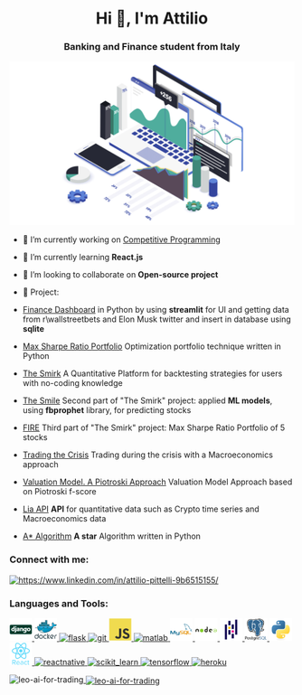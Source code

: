<h1 align="center">Hi 👋, I'm Attilio</h1>
<h3 align="center">Banking and Finance student from Italy</h3>



![](https://github.com/leo-ai-for-trading/leo-ai-for-trading/blob/main/finance.gif)

- 🔭 I’m currently working on [Competitive Programming](https://github.com/leo-ai-for-trading/Leetcode)

- 🌱 I’m currently learning **React.js**

- 👯 I’m looking to collaborate on **Open-source project**

- 🔭 Project:
- [Finance Dashboard](https://github.com/leo-ai-for-trading/finance-dashboard) in Python by using **streamlit** for UI and getting data from r\wallstreetbets and Elon Musk twitter and insert in database using **sqlite**
- [Max Sharpe Ratio Portfolio](https://github.com/leo-ai-for-trading/Finance-Object-Oriented-Programming-in-Python/tree/main/Max-Sharpe-Ratio-Portfolio-one-function) Optimization portfolio technique written in Python
- [The Smirk](https://thesmirk.herokuapp.com/) A Quantitative Platform for backtesting strategies for users with no-coding knowledge
- [The Smile](https://thesmile.herokuapp.com/) Second part of "The Smirk" project: applied **ML models**, using **fbprophet** library, for predicting stocks
- [FIRE](https://firingfire.herokuapp.com/)  Third part of "The Smirk" project: Max Sharpe Ratio Portfolio of 5 stocks
- [Trading the Crisis](https://tradingideas.herokuapp.com/) Trading during the crisis with a Macroeconomics approach
- [Valuation Model. A Piotroski Approach](https://valuationideas.herokuapp.com/) Valuation Model Approach based on Piotroski f-score
- [Lia API](https://lia-defi.herokuapp.com/docs#/) **API** for quantitative data such as Crypto time series  and Macroeconomics data
- [A* Algorithm](https://github.com/leo-ai-for-trading/Dynamic-Programming/blob/main/Projects/A*algorithm/pathfindig.py) **A star** Algorithm written in Python

<h3 align="left">Connect with me:</h3>
<p align="left">
<a href="https://www.linkedin.com/in/attilio-pittelli-9b6515155/" target="blank"><img align="center" src="https://raw.githubusercontent.com/rahuldkjain/github-profile-readme-generator/master/src/images/icons/Social/linked-in-alt.svg" alt="https://www.linkedin.com/in/attilio-pittelli-9b6515155/" height="30" width="40" /></a>
</p>

<h3 align="left">Languages and Tools:</h3>
<p align="left"> <a href="https://www.djangoproject.com/" target="_blank" rel="noreferrer"> <img src="https://raw.githubusercontent.com/devicons/devicon/master/icons/django/django-original.svg" alt="django" width="40" height="40"/> </a> <a href="https://www.docker.com/" target="_blank" rel="noreferrer"> <img src="https://raw.githubusercontent.com/devicons/devicon/master/icons/docker/docker-original-wordmark.svg" alt="docker" width="40" height="40"/> </a> <a href="https://flask.palletsprojects.com/" target="_blank" rel="noreferrer"> <img src="https://www.vectorlogo.zone/logos/pocoo_flask/pocoo_flask-icon.svg" alt="flask" width="40" height="40"/> </a> <a href="https://git-scm.com/" target="_blank" rel="noreferrer"> <img src="https://www.vectorlogo.zone/logos/git-scm/git-scm-icon.svg" alt="git" width="40" height="40"/> </a> <a href="https://developer.mozilla.org/en-US/docs/Web/JavaScript" target="_blank" rel="noreferrer"> <img src="https://raw.githubusercontent.com/devicons/devicon/master/icons/javascript/javascript-original.svg" alt="javascript" width="40" height="40"/> </a> <a href="https://www.mathworks.com/" target="_blank" rel="noreferrer"> <img src="https://upload.wikimedia.org/wikipedia/commons/2/21/Matlab_Logo.png" alt="matlab" width="40" height="40"/> </a> <a href="https://www.mysql.com/" target="_blank" rel="noreferrer"> <img src="https://raw.githubusercontent.com/devicons/devicon/master/icons/mysql/mysql-original-wordmark.svg" alt="mysql" width="40" height="40"/> </a> <a href="https://nodejs.org" target="_blank" rel="noreferrer"> <img src="https://raw.githubusercontent.com/devicons/devicon/master/icons/nodejs/nodejs-original-wordmark.svg" alt="nodejs" width="40" height="40"/> </a> <a href="https://pandas.pydata.org/" target="_blank" rel="noreferrer"> <img src="https://raw.githubusercontent.com/devicons/devicon/2ae2a900d2f041da66e950e4d48052658d850630/icons/pandas/pandas-original.svg" alt="pandas" width="40" height="40"/> </a> <a href="https://www.postgresql.org" target="_blank" rel="noreferrer"> <img src="https://raw.githubusercontent.com/devicons/devicon/master/icons/postgresql/postgresql-original-wordmark.svg" alt="postgresql" width="40" height="40"/> </a> <a href="https://www.python.org" target="_blank" rel="noreferrer"> <img src="https://raw.githubusercontent.com/devicons/devicon/master/icons/python/python-original.svg" alt="python" width="40" height="40"/> </a> <a href="https://reactjs.org/" target="_blank" rel="noreferrer"> <img src="https://raw.githubusercontent.com/devicons/devicon/master/icons/react/react-original-wordmark.svg" alt="react" width="40" height="40"/> </a> <a href="https://reactnative.dev/" target="_blank" rel="noreferrer"> <img src="https://reactnative.dev/img/header_logo.svg" alt="reactnative" width="40" height="40"/> </a> <a href="https://scikit-learn.org/" target="_blank" rel="noreferrer"> <img src="https://upload.wikimedia.org/wikipedia/commons/0/05/Scikit_learn_logo_small.svg" alt="scikit_learn" width="40" height="40"/> </a> <a href="https://www.tensorflow.org" target="_blank" rel="noreferrer"> <img src="https://www.vectorlogo.zone/logos/tensorflow/tensorflow-icon.svg" alt="tensorflow" width="40" height="40"/>  <a href="https://heroku.com" target="_blank" rel="noreferrer"> <img src="https://www.vectorlogo.zone/logos/heroku/heroku-icon.svg" alt="heroku" width="40" height="40"/> </a> <a href="https://www.linux.org/" target="_blank" rel="noreferrer">

<p><img align="left" src="https://github-readme-stats.vercel.app/api/top-langs?username=leo-ai-for-trading&show_icons=true&locale=en&layout=compact" alt="leo-ai-for-trading" /></p>

<p>&nbsp;<img align="center" src="https://github-readme-stats.vercel.app/api?username=leo-ai-for-trading&show_icons=true&locale=en" alt="leo-ai-for-trading" /></p>

